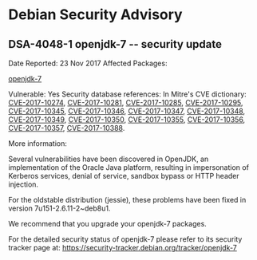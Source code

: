 
Debian Security Advisory
========================


DSA-4048-1 openjdk-7 -- security update
---------------------------------------



Date Reported:
23 Nov 2017
Affected Packages:

[openjdk-7](https://packages.debian.org/src:openjdk-7)

Vulnerable:
Yes
Security database references:
In Mitre's CVE dictionary: [CVE-2017-10274](https://security-tracker.debian.org/tracker/CVE-2017-10274), [CVE-2017-10281](https://security-tracker.debian.org/tracker/CVE-2017-10281), [CVE-2017-10285](https://security-tracker.debian.org/tracker/CVE-2017-10285), [CVE-2017-10295](https://security-tracker.debian.org/tracker/CVE-2017-10295), [CVE-2017-10345](https://security-tracker.debian.org/tracker/CVE-2017-10345), [CVE-2017-10346](https://security-tracker.debian.org/tracker/CVE-2017-10346), [CVE-2017-10347](https://security-tracker.debian.org/tracker/CVE-2017-10347), [CVE-2017-10348](https://security-tracker.debian.org/tracker/CVE-2017-10348), [CVE-2017-10349](https://security-tracker.debian.org/tracker/CVE-2017-10349), [CVE-2017-10350](https://security-tracker.debian.org/tracker/CVE-2017-10350), [CVE-2017-10355](https://security-tracker.debian.org/tracker/CVE-2017-10355), [CVE-2017-10356](https://security-tracker.debian.org/tracker/CVE-2017-10356), [CVE-2017-10357](https://security-tracker.debian.org/tracker/CVE-2017-10357), [CVE-2017-10388](https://security-tracker.debian.org/tracker/CVE-2017-10388).  

More information:

Several vulnerabilities have been discovered in OpenJDK, an
implementation of the Oracle Java platform, resulting in impersonation
of Kerberos services, denial of service, sandbox bypass or HTTP header
injection.


For the oldstable distribution (jessie), these problems have been fixed
in version 7u151-2.6.11-2~deb8u1.


We recommend that you upgrade your openjdk-7 packages.


For the detailed security status of openjdk-7 please refer to
its security tracker page at:
<https://security-tracker.debian.org/tracker/openjdk-7>





